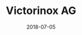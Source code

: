---
title:          "Victorinox AG"
date:           "2018-07-05"
draft:          false
robotsExclude:  true
---